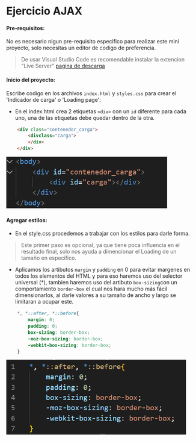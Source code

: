 # Ejercicio AJAX

#### Pre-requisitos:
No es necesario nigun pre-requisito especifico para realizar este mini proyecto, solo necesitas un editor de codigo de preferencia.

> De usar Visual Studio Code es recomendable instalar la extencion "Live Server" [pagina de descarga](https://marketplace.visualstudio.com/items?itemName=ritwickdey.LiveServer)


#### Inicio del proyecto:
Escribe codigo en los archivos `index.html` y `styles.css` para crear el 'Indicador de carga' o 'Loading page':

- En el index.html crea 2 etiquetas `<div>` con un `id` diferente para cada uno, una de las etiquetas debe quedar dentro de la otra.

```html
    <div class="contenedor_carga">
        <divclass="carga">
        </div>
    </div>
```
![img](./img/01-html.png)

#### Agregar estilos:
- En el style.css procedemos a trabajar con los estilos para darle forma.

> Este primer paso es opcional, ya que tiene poca influencia en el resultado final, solo nos ayuda a dimencionar el Loading de un tamaño en especifico.

* Aplicamos los artibutos `margin` y `padding` en 0 para evitar margenes en todos los elementos del HTML y para eso haremos uso del selector universal (*), tambien haremos uso del artibuto `box-sizing`con un comportamiento `border-box` el cual nos hara mucho más fácil dimensionarlos, al darle valores a su tamaño de ancho y largo se limitaran a ocupar este.

```css
    *, *::after, *::before{
        margin: 0;
        padding: 0;
        box-sizing: border-box;
        -moz-box-sizing: border-box;
        -webkit-box-sizing: border-box;
    }
```
![img](./img/02-css-step-1.png)



